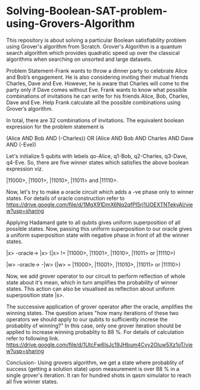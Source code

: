 # Solving-Boolean-SAT-problem-using-Grovers-Algorithm
This repository is about solving a particular Boolean satisfiability problem using Grover's algorithm from Scratch.
Grover's Algorithm is a quantum search algorithm which provides quadratic speed up over the classical algorithms when
searching on unsorted and large datasets.

Problem Statement-Frank wants to throw a dinner party to celebrate Alice and Bob’s engagement. He is also considering 
inviting their mutual friends Charles, Dave and Eve. However, he is aware that Charles will come to the party only if 
Dave comes without Eve. Frank wants to know what possible combinations of invitations he can write for his friends 
Alice, Bob, Charles, Dave and Eve. 
Help Frank calculate all the possible combinations using Grover’s algorithm.

In total, there are 32 combinations of invitations. The equivalent boolean expression for the problem statement is

(Alice AND Bob AND (-Charles)) OR (Alice AND Bob AND Charles AND Dave AND (-Eve))

Let's initialize 5 qubits with lebels qo-Alice, q1-Bob, q2-Charles, q3-Dave, q4-Eve. So, there are five winner states which
satisfies the above boolean expression viz.

|11000>, |11001>, |11010>, |11011> and |11110>.

Now, let's try to make a oracle circuit which adds a -ve phase only to winner states. For details of oracle construction refer
to  https://drive.google.com/file/d/1MgX91DmX6Nq2qfPI5rj1UOEXTNTekyAI/view?usp=sharing

Applying Hadamard gate to all qubits gives uniform superposition of all possible states. Now, passing this uniform superposition
to our oracle gives a uniform superposition state with negative phase in front of all the winner states.

|x> -oracle-> |x>        (|x> != |11000>, |11001>, |11010>, |11011> or |11110>)

|w> -oracle-> -|w>       (|w> = |11000>, |11001>, |11010>, |11011> or |11110>)

Now, we add grover operator to our circuit to perform reflection of whole state about it's mean, which in turn amplifies
the probability of winner states. This action can also be visualised as reflection about uniform superposition state |s>.

The successive application of grover operator after the oracle, amplifies the winning states. The question arises 
"how many iterations of these two operators we should apply to our qubits to sufficiently increse the probablity of winning?"
In this case, only one grover iteration should be applied to increase winning probablity to 88 %.
For details of calculation refer to following link. 
https://drive.google.com/file/d/1UtcFw6IsJc19JHbum4Cvy2Oluw5Xz1oT/view?usp=sharing

Conclusion- Using grovers algorithm, we get a state where probablity of success (getting a solution state) upon measurement 
is over 88 % in a single grover's iteration. 
It ran for hundred shots in qasm simulator to reach all five winner states.
